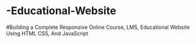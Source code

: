 # -Educational-Website
#Building a Complete Responsive Online Course, LMS, Educational Website Using HTML CSS, And JavaScript
